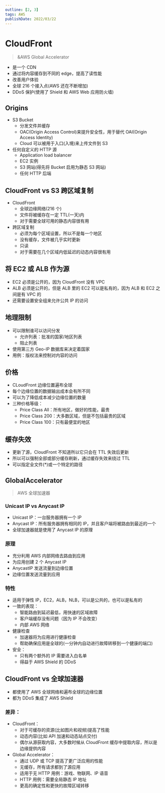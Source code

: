 ```yaml
---
outline: [2, 3]
tags: AWS
publishDate: 2022/03/22
---
```


# CloudFront

> &AWS Global Accelerator

- 是一个 CDN
- 通过将内容缓存到不同的 edge，提高了读性能
- 改善用户体验
- 全球 216 个接入点(AWS 还在不断增加)
- DDoS 保护(使用了 Shield 和 AWS Web 应用防火墙)

## Origins

- S3 Bucket
  - 分发文件并缓存
  - OAC(Origin Access Control)来提升安全性，用于替代 OAI(Origin Access Identity)
  - Cloud 可以被用于入口(入境)来上传文件到 S3
- 任何自定义的 HTTP 源
  - Application load balancer
  - EC2 实例
  - S3 网站(得先将 Bucket 启用为静态 S3 网站)
  - 任何 HTTP 后端

## CloudFront vs S3 跨区域复制

- CloudFront
  - 全球边缘网络(216 个)
  - 文件将被缓存在一定 TTL(一天)内
  - 对于需要全球可用的静态内容很有用
- 跨区域复制
  - 必须为每个区域设置，所以不是每一个地区
  - 没有缓存，文件被几乎实时更新
  - 只读
  - 对于需要在几个区域内低延迟的动态内容很有用

## 将 EC2 或 ALB 作为源

- EC2 必须是公开的，因为 CloudFront 没有 VPC
- ALB 必须是公开的，但是 ALB 里的 EC2 可以是私有的，因为 ALB 和 EC2 之间是有 VPC 的
- 还需要设置安全组来允许公共 IP 的访问

## 地理限制

- 可以限制谁可以访问分发
  - 允许列表：批准的国家/地区列表
  - 阻止列表
- 使用第三方 Geo-IP 数据库来决定着国家
- 用例：版权法来控制对内容的访问

## 价格

- CLoudFront 边缘位置遍布全球
- 每个边缘位置的数据输出成本会有所不同
- 可以为了降低成本减少边缘位置的数量
- 三种价格等级：
  - Price Class All：所有地区，做好的性能，最贵
  - Price Class 200：大多数区域，但是不包括最贵的区域
  - Price Class 100：只有最便宜的地区

## 缓存失效

- 更新了源，CloudFront 不知道所以它只会在 TTL 失效后更新
- 所以可以强制全部或部分缓存刷新，通过缓存失效来绕过 TTL
- 可以指定全文件(\*)或一个特定的路径

## GlobalAccelerator

> AWS 全球加速器

### Unicast IP vs Anycast IP

- Unicast IP：一台服务器拥有一个 IP
- Anycast IP：所有服务器拥有相同的 IP，并且客户端将被路由到最近的一个
- 全球加速器就是使用了 Anycast IP 的原理

### 原理

- 充分利用 AWS 内部网络去路由到应用
- 为应用创建 2 个 Anycast IP
- AnycastIP 发送流量到边缘位置
- 边缘位置发送流量到应用

### 特性

- 适用于弹性 IP，EC2，ALB，NLB，可以是公共的，也可以是私有的
- 一致的表现：
  - 智能路由到延迟最低，用快速的区域故障
  - 客户端缓存没有问题（因为 IP 不会改变）
  - 内部 AWS 网络
- 健康检查
  - 加速器将为应用进行健康检查
  - 帮助确保应用是全球的(一分钟内自动进行故障转移到一个健康的端口)
- 安全：
  - 只有两个额外的 IP 需要进入白名单
  - 得益于 AWS Shield 的 DDoS

## CloudFront vs 全球加速器

- 都使用了 AWS 全球网络和遍布全球的边缘位置
- 都为 DDoS 集成了 AWS Shield

### 差异：

- CloudFront：
  - 对于可缓存的资源(比如图片和视频)提高了性能
  - 动态内容(比如 API 加速和动态站点交付)
  - 偶尔从源获取内容，大多数时候从 CloudFront 缓存中提取内容，所以是边缘提供内容
- Global Accelerator：
  - 通过 UDP 或 TCP 提高了更广泛应用的性能
  - 无缓存，所有请求都到了源应用
  - 适用于无 HTTP 用例：游戏、物联网、IP 语音
  - HTTP 用例：需要全局静态 IP 地址
  - 更高的确定性和更快的故障区域转移
